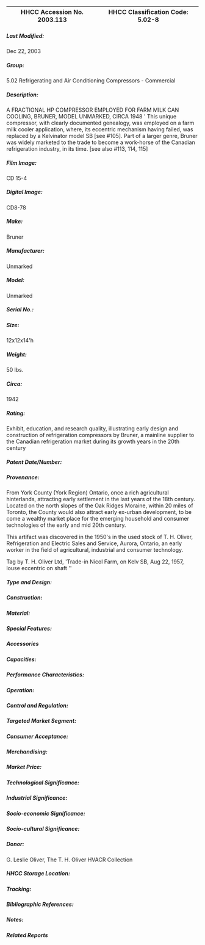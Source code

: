 | **HHCC Accession No. 2003.113** |**HHCC Classification Code:  5.02-8**|
| ----------- | ----------- |

##### Last Modified:
Dec 22, 2003

##### Group:
5.02 Refrigerating and Air Conditioning Compressors - Commercial

##### Description:
A FRACTIONAL HP COMPRESSOR EMPLOYED FOR FARM MILK CAN COOLING, BRUNER, MODEL UNMARKED, CIRCA 1948 ' This unique compressor, with clearly documented genealogy, was employed on a farm milk cooler application, where, its eccentric mechanism having failed, was replaced by a Kelvinator model SB [see #105]. Part of a larger genre, Bruner was widely marketed to the trade to become a work-horse of the Canadian refrigeration industry, in its time. [see  also #113, 114, 115]

##### Film Image:
CD 15-4

##### Digital Image:
CD8-78

##### Make:
Bruner

##### Manufacturer:
Unmarked

##### Model:
Unmarked

##### Serial No.:


##### Size:
12x12x14'h

##### Weight:
50 lbs.

##### Circa:
1942

##### Rating:
Exhibit, education, and research quality, illustrating early design and construction of refrigeration compressors by Bruner, a mainline supplier to the Canadian refrigeration market during its growth years in the 20th century

##### Patent Date/Number:


##### Provenance:
From York County (York Region) Ontario, once a rich agricultural hinterlands, attracting early settlement in the last years of the 18th century. Located on the north slopes of the Oak Ridges Moraine, within 20 miles of Toronto, the County would also attract early ex-urban development, to be come a wealthy market place for the emerging household and consumer technologies of the early and mid 20th century. 

This artifact was discovered in the 1950's in the used stock of T. H. Oliver, Refrigeration and Electric Sales and Service, Aurora, Ontario, an early worker in the field of agricultural, industrial and consumer technology. 

Tag by T. H. Oliver Ltd, 'Trade-in Nicol Farm, on Kelv SB, Aug 22, 1957, louse eccentric on shaft ''

##### Type and Design:


##### Construction:


##### Material:


##### Special Features:


##### Accessories


##### Capacities:


##### Performance Characteristics:


##### Operation:


##### Control and Regulation:


##### Targeted Market Segment:


##### Consumer Acceptance:


##### Merchandising:


##### Market Price:


##### Technological Significance:


##### Industrial Significance:


##### Socio-economic Significance:


##### Socio-cultural Significance:


##### Donor:
G. Leslie Oliver, The T. H. Oliver HVACR Collection

##### HHCC Storage Location:


##### Tracking:


##### Bibliographic References:


##### Notes:


##### Related Reports

